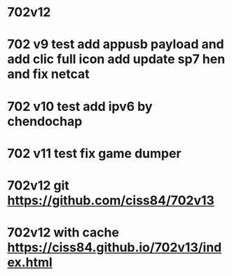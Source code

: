 # 702v12
# 702 v9 test add appusb payload and add clic full icon add update sp7 hen and fix netcat
# 702 v10 test add ipv6 by chendochap
# 702 v11 test fix game dumper
# 702v12 git https://github.com/ciss84/702v13
# 702v12 with cache https://ciss84.github.io/702v13/index.html
